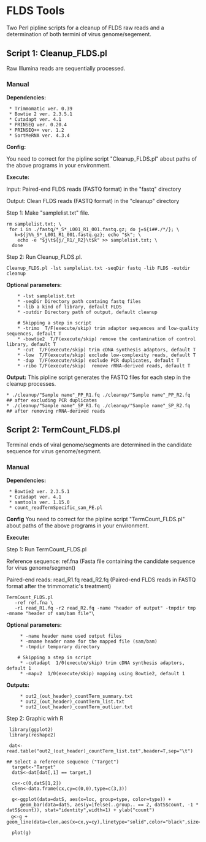 # FLDS Tools

Two Perl pipline scripts for a cleanup of FLDS raw reads and a determination of both termini of virus genome/segement.

## Script 1: Cleanup_FLDS.pl

Raw Illumina reads are sequentially processed.

### Manual

**Dependencies:**

	 * Trimmomatic ver. 0.39
	 * Bowtie 2 ver. 2.3.5.1
	 * Cutadapt ver. 4.1
	 * PRINSEQ ver. 0.20.4
     * PRINSEQ++ ver. 1.2
	 * SortMeRNA ver. 4.3.4

**Config:**

You need to correct for the pipline script "Cleanup_FLDS.pl" about paths of the above programs in your environment.

**Execute:**

Input: Paired-end FLDS reads (FASTQ format) in the "fastq" directory

Output: Clean FLDS reads (FASTQ format) in the "cleanup" directory


Step 1: Make "samplelist.txt" file.

```
rm samplelist.txt; \
 for i in ./fastq/*_S*_L001_R1_001.fastq.gz; do j=${i##./*/}; \
   k=${j%%_S*_L001_R1_001.fastq.gz}; echo "$k"; \
	echo -e "$j\t${j/_R1/_R2}\t$k" >> samplelist.txt; \
  done
```

Step 2: Run Cleanup_FLDS.pl.


```
Cleanup_FLDS.pl -lst samplelist.txt -seqDir fastq -lib FLDS -outdir cleanup
```

**Optional parameters:**
```
    * -lst samplelist.txt
    * -seqDir Directory path containg fastq files
    * -lib a kind of library, default FLDS
    * -outdir Directory path of output, default cleanup

    # Skipping a step in script
    * -trimo  T/F(execute/skip) trim adaptor sequences and low-quality sequences, default T
    * -bowtie2  T/F(execute/skip) remove the contamination of control library, default T
    * -cut  T/F(execute/skip) trim cDNA synthesis adaptors, default T
    * -low  T/F(execute/skip) exclude low-complexity reads, default T
    * -dup  T/F(execute/skip) exclude PCR duplicates, default T
    * -ribo T/F(execute/skip)  remove rRNA-derived reads, default T
```

**Output:**
 This pipline script generates the FASTQ files for each step in the cleanup processes.

```
* ./cleanup/"Sample name"_PP_R1.fq ./cleanup/"Sample name"_PP_R2.fq  ## after excluding PCR duplicates
* ./cleanup/"Sample name"_SP_R1.fq ./cleanup/"Sample name"_SP_R2.fq  ## after removing rRNA-derived reads
```



## Script 2: TermCount_FLDS.pl

Terminal ends of viral genome/segments are determined in the candidate sequence for virus genome/segment.

### Manual

**Dependencies:**

     * Bowtie2 ver. 2.3.5.1
     * Cutadapt ver. 4.1
     * samtools ver. 1.15.0
     * count_readTermSpecific_sam_PE.pl

**Config**
  You need to correct for the pipline script "TermCount_FLDS.pl" about paths of the above programs in your environment.

**Execute:**

Step 1: Run TermCount_FLDS.pl

Reference sequence: ref.fna (Fasta file containing the candidate sequence for virus genome/segment)

Paired-end reads: read_R1.fq read_R2.fq (Paired-end FLDS reads in FASTQ format after the trimmomatic's treatment)


```
TermCount_FLDS.pl 
   -ref ref.fna \
   -r1 read_R1.fq -r2 read_R2.fq -name "header of output" -tmpdir tmp -mname "header of sam/bam file"\
```

**Optional parameters:**
```
	 * -name header name used output files
     * -mname header name for the mapped file (sam/bam)
	 * -tmpdir temporary directory

	# Skipping a step in script
     * -cutadapt  1/0(execute/skip) trim cDNA synthesis adaptors, default 1
     * -mapu2  1/0(execute/skip) mapping using Bowtie2, default 1
```

**Outputs:**
```
     * out2_(out_header)_countTerm_summary.txt
     * out2_(out_header)_countTerm_list.txt
     * out2_(out_header)_countTerm_outlier.txt
```

Step 2: Graphic wirh R

```
 library(ggplot2)
 library(reshape2)

 dat<-read.table("out2_(out_header)_countTerm_list.txt",header=T,sep="\t")

## Select a reference sequence ("Target")
  target<-"Target"
  datS<-dat[dat[,1] == target,]

  cx<-c(0,datS[1,2])
  clen<-data.frame(cx,cy=c(0,0),type=c(3,3))

  g<-ggplot(data=datS, aes(x=loc, group=type, color=type)) +
     geom_bar(data=datS, aes(y=ifelse(..group.. == 2, datS$count, -1 * datS$count)), stat="identity",width=1) + ylab("count")   
　g<-g + geom_line(data=clen,aes(x=cx,y=cy),linetype="solid",color="black",size=0.7)

  plot(g)

```



